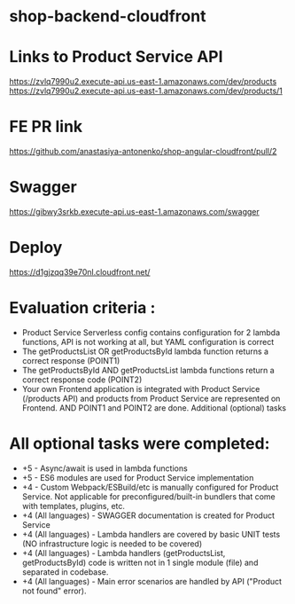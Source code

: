 # shop-backend-cloudfront

# Links to Product Service API

https://zvlq7990u2.execute-api.us-east-1.amazonaws.com/dev/products
https://zvlq7990u2.execute-api.us-east-1.amazonaws.com/dev/products/1

# FE PR link

https://github.com/anastasiya-antonenko/shop-angular-cloudfront/pull/2

# Swagger

https://gibwy3srkb.execute-api.us-east-1.amazonaws.com/swagger

# Deploy

https://d1gjzqq39e70nl.cloudfront.net/

# Evaluation criteria :

- Product Service Serverless config contains configuration for 2 lambda functions, API is not working at all, but YAML configuration is correct
- The getProductsList OR getProductsById lambda function returns a correct response (POINT1)
- The getProductsById AND getProductsList lambda functions return a correct response code (POINT2)
- Your own Frontend application is integrated with Product Service (/products API) and products from Product Service are represented on Frontend. AND POINT1 and POINT2 are done.
  Additional (optional) tasks

# All optional tasks were completed:

- +5 - Async/await is used in lambda functions
- +5 - ES6 modules are used for Product Service implementation
- +4 - Custom Webpack/ESBuild/etc is manually configured for Product Service. Not applicable for preconfigured/built-in bundlers that come with templates, plugins, etc.
- +4 (All languages) - SWAGGER documentation is created for Product Service
- +4 (All languages) - Lambda handlers are covered by basic UNIT tests (NO infrastructure logic is needed to be covered)
- +4 (All languages) - Lambda handlers (getProductsList, getProductsById) code is written not in 1 single module (file) and separated in codebase.
- +4 (All languages) - Main error scenarios are handled by API ("Product not found" error).
